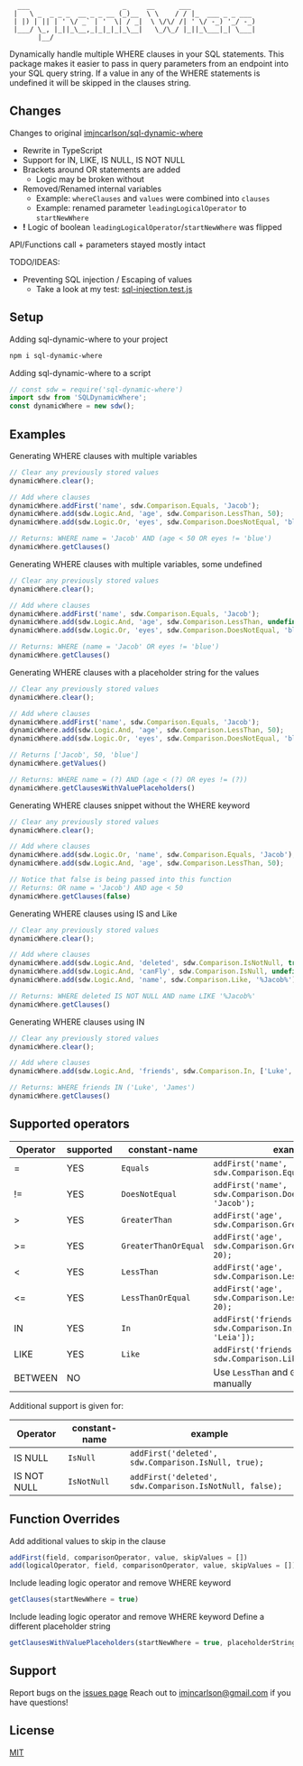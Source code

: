 ```
  ___                       _     __      ___
 |   \ _  _ _ _  __ _ _ __ (_)__  \ \    / / |_  ___ _ _ ___
 | |) | || | ' \/ _` | '  \| / _|  \ \/\/ /| ' \/ -_) '_/ -_)
 |___/ \_, |_||_\__,_|_|_|_|_\__|   \_/\_/ |_||_\___|_| \___|
       |__/
```

Dynamically handle multiple WHERE clauses in your SQL statements.
This package makes it easier to pass in query parameters from an endpoint into your SQL query string.
If a value in any of the WHERE statements is undefined it will be skipped in the clauses string.

## Changes

Changes to original [imjncarlson/sql-dynamic-where](https://github.com/imjncarlson/sql-dynamic-where)

- Rewrite in TypeScript
- Support for IN, LIKE, IS NULL, IS NOT NULL
- Brackets around OR statements are added
  - Logic may be broken without
- Removed/Renamed internal variables
  - Example: `whereClauses` and `values` were combined into `clauses`
  - Example: renamed parameter `leadingLogicalOperator` to `startNewWhere`
- **!** Logic of boolean `leadingLogicalOperator`/`startNewWhere` was flipped

API/Functions call + parameters stayed mostly intact

TODO/IDEAS:

- Preventing SQL injection / Escaping of values
  - Take a look at my test: [sql-injection.test.js](./tests/sql-injection.test.js)

## Setup

Adding sql-dynamic-where to your project

```bash
npm i sql-dynamic-where
```

Adding sql-dynamic-where to a script

```js
// const sdw = require('sql-dynamic-where')
import sdw from 'SQLDynamicWhere';
const dynamicWhere = new sdw();
```

## Examples

Generating WHERE clauses with multiple variables

```js
// Clear any previously stored values
dynamicWhere.clear();

// Add where clauses
dynamicWhere.addFirst('name', sdw.Comparison.Equals, 'Jacob');
dynamicWhere.add(sdw.Logic.And, 'age', sdw.Comparison.LessThan, 50);
dynamicWhere.add(sdw.Logic.Or, 'eyes', sdw.Comparison.DoesNotEqual, 'blue');

// Returns: WHERE name = 'Jacob' AND (age < 50 OR eyes != 'blue')
dynamicWhere.getClauses()
```

Generating WHERE clauses with multiple variables, some undefined

```js
// Clear any previously stored values
dynamicWhere.clear();

// Add where clauses
dynamicWhere.addFirst('name', sdw.Comparison.Equals, 'Jacob');
dynamicWhere.add(sdw.Logic.And, 'age', sdw.Comparison.LessThan, undefined);
dynamicWhere.add(sdw.Logic.Or, 'eyes', sdw.Comparison.DoesNotEqual, 'blue');

// Returns: WHERE (name = 'Jacob' OR eyes != 'blue')
dynamicWhere.getClauses()
```

Generating WHERE clauses with a placeholder string for the values

```js
// Clear any previously stored values
dynamicWhere.clear();

// Add where clauses
dynamicWhere.addFirst('name', sdw.Comparison.Equals, 'Jacob');
dynamicWhere.add(sdw.Logic.And, 'age', sdw.Comparison.LessThan, 50);
dynamicWhere.add(sdw.Logic.Or, 'eyes', sdw.Comparison.DoesNotEqual, 'blue');

// Returns ['Jacob', 50, 'blue']
dynamicWhere.getValues()

// Returns: WHERE name = (?) AND (age < (?) OR eyes != (?))
dynamicWhere.getClausesWithValuePlaceholders()
```

Generating WHERE clauses snippet without the WHERE keyword

```js
// Clear any previously stored values
dynamicWhere.clear();

// Add where clauses
dynamicWhere.add(sdw.Logic.Or, 'name', sdw.Comparison.Equals, 'Jacob');
dynamicWhere.add(sdw.Logic.And, 'age', sdw.Comparison.LessThan, 50);

// Notice that false is being passed into this function
// Returns: OR name = 'Jacob') AND age < 50
dynamicWhere.getClauses(false)
```

Generating WHERE clauses using IS and Like

```js
// Clear any previously stored values
dynamicWhere.clear();

// Add where clauses
dynamicWhere.add(sdw.Logic.And, 'deleted', sdw.Comparison.IsNotNull, true);
dynamicWhere.add(sdw.Logic.And, 'canFly', sdw.Comparison.IsNull, undefined);
dynamicWhere.add(sdw.Logic.And, 'name', sdw.Comparison.Like, '%Jacob%');

// Returns: WHERE deleted IS NOT NULL AND name LIKE '%Jacob%'
dynamicWhere.getClauses()
```

Generating WHERE clauses using IN

```js
// Clear any previously stored values
dynamicWhere.clear();

// Add where clauses
dynamicWhere.add(sdw.Logic.And, 'friends', sdw.Comparison.In, ['Luke', 'Leia', 'James'], ['Leia']);

// Returns: WHERE friends IN ('Luke', 'James')
dynamicWhere.getClauses()
```

## Supported operators

| Operator | supported | constant-name        | example                                                     |
|----------|-----------|----------------------|-------------------------------------------------------------|
| =        | YES       | `Equals`             | `addFirst('name', sdw.Comparison.Equals, 'Jacob');`         |
| !=       | YES       | `DoesNotEqual`       | `addFirst('name', sdw.Comparison.DoesNotEqual, 'Jacob');`   |
| >        | YES       | `GreaterThan`        | `addFirst('age', sdw.Comparison.GreaterThan, 20);`          |
| >=       | YES       | `GreaterThanOrEqual` | `addFirst('age', sdw.Comparison.GreaterThanOrEqual, 20);`   |
| <        | YES       | `LessThan`           | `addFirst('age', sdw.Comparison.LessThan, 20);`             |
| <=       | YES       | `LessThanOrEqual`    | `addFirst('age', sdw.Comparison.LessThanOrEqual, 20);`      |
| IN       | YES       | `In`                 | `addFirst('friends', sdw.Comparison.In, ['Luke', 'Leia']);` |
| LIKE     | YES       | `Like`               | `addFirst('friends', sdw.Comparison.Like, '%James%');`      |
| BETWEEN  | NO        |                      | Use  `LessThan` and `GreaterThan` manually                  |

Additional support is given for:

| Operator    | constant-name | example                                                 |
|-------------|---------------|---------------------------------------------------------|
| IS NULL     | `IsNull`      | `addFirst('deleted', sdw.Comparison.IsNull, true);`     |
| IS NOT NULL | `IsNotNull`   | `addFirst('deleted', sdw.Comparison.IsNotNull, false);` |

## Function Overrides

Add additional values to skip in the clause

```js
addFirst(field, comparisonOperator, value, skipValues = [])
add(logicalOperator, field, comparisonOperator, value, skipValues = [])
```

Include leading logic operator and remove WHERE keyword

```js
getClauses(startNewWhere = true)
```

Include leading logic operator and remove WHERE keyword
Define a different placeholder string

```js
getClausesWithValuePlaceholders(startNewWhere = true, placeholderString = '(?)')
```

## Support

Report bugs on the [issues page](https://github.com/imjncarlson/sql-dynamic-where/issues)
Reach out to <imjncarlson@gmail.com> if you have questions!

## License

[MIT](https://choosealicense.com/licenses/mit/)
